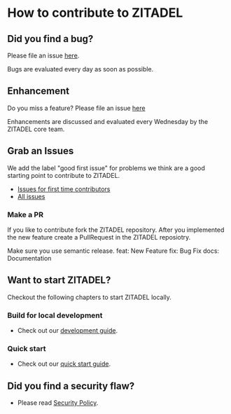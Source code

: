 # How to contribute to ZITADEL

## Did you find a bug?

Please file an issue [here](https://github.com/caos/zitadel/issues/new?assignees=&labels=bug&template=bug_report.md&title=).

Bugs are evaluated every day as soon as possible.

## Enhancement

Do you miss a feature? Please file an issue [here](https://github.com/caos/zitadel/issues/new?assignees=&labels=enhancement&template=feature_request.md&title=)

Enhancements are discussed and evaluated every Wednesday by the ZITADEL core team.

## Grab an Issues

We add the label "good first issue" for problems we think are a good starting point to contribute to ZITADEL.

* [Issues for first time contributors](https://github.com/caos/zitadel/issues?q=is%3Aissue+is%3Aopen+label%3A%22good+first+issue%22)
* [All issues](https://github.com/caos/zitadel/issues)

### Make a PR

If you like to contribute fork the ZITADEL repository. After you implemented the new feature create a PullRequest in the ZITADEL reposiotry.

Make sure you use semantic release. 
feat: New Feature
fix: Bug Fix
docs: Documentation

## Want to start ZITADEL?

Checkout the following chapters to start ZITADEL locally.

### Build for local development

* Check out our [development guide](guides/development.md).

### Quick start

* Check out our [quick start guide](guides/quickstart.md).

## **Did you find a security flaw?**

* Please read [Security Policy](SECURITY.md).
